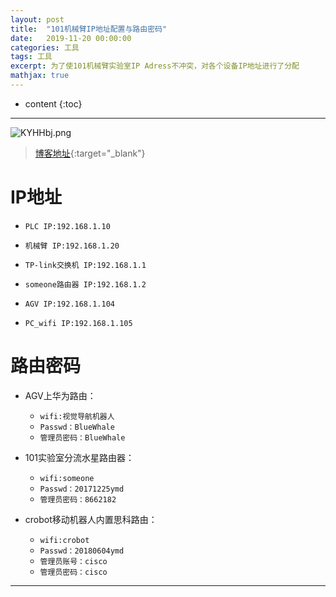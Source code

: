 ```yaml
---
layout: post
title:  "101机械臂IP地址配置与路由密码"
date:   2019-11-20 00:00:00
categories: 工具
tags: 工具
excerpt: 为了使101机械臂实验室IP Adress不冲突，对各个设备IP地址进行了分配
mathjax: true
---
```

* content
{:toc}
---

![KYHHbj.png](https://s2.ax1x.com/2019/10/23/KYHHbj.png)



> [博客地址](https://dufaxing.com){:target="_blank"}

# IP地址

- `PLC IP:192.168.1.10`  

- `机械臂 IP:192.168.1.20` 

- `TP-link交换机 IP:192.168.1.1` 

- `someone路由器 IP:192.168.1.2` 

- `AGV IP:192.168.1.104` 

- `PC_wifi IP:192.168.1.105` 


# 路由密码

- AGV上华为路由：
    - `wifi:视觉导航机器人 `
    - `Passwd：BlueWhale`
    - `管理员密码：BlueWhale`

- 101实验室分流水星路由器：
    - `wifi:someone `
    - `Passwd：20171225ymd`
    - `管理员密码：8662182`

- crobot移动机器人内置思科路由：
    - `wifi:crobot `
    - `Passwd：20180604ymd`
    - `管理员账号：cisco`
    - `管理员密码：cisco`

---
